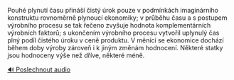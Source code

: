
Pouhé plynutí času přináší čistý úrok pouze v podmínkách imaginárního konstruktu rovnoměrně plynoucí ekonomiky; v průběhu času a s postupem výrobního procesu se tak řečeno zvyšuje hodnota komplementárních výrobních faktorů; s ukončením výrobního procesu vytvořil uplynulý čas plný podíl čistého úroku v ceně produktu. V měnící se ekonomice dochází během doby výroby zároveň i k jiným změnám hodnocení. Některé statky jsou hodnoceny výše než dříve, některé méně.

[🔊 Poslechnout audio](/data/7-paragraphs/audio/chapter_95/para_010-Pouh-plynut-asu-pin-ist-rok-pouze-v-podm.mp3)
